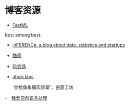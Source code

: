# 博客资源


- [FastML](http://fastml.com/)

best among best.


- [inFERENCe: a blog about data, statistics and startups](http://www.inference.vc/)


- [酷壳](http://coolshell.cn/)
- [码农场](http://www.hankcs.com/)

- [otoro labs](http://otoro.net/)

    '金枪鱼鱼腩实验室'，创意工坊

-　[我爱自然语言处理](http://www.52nlp.cn/)
